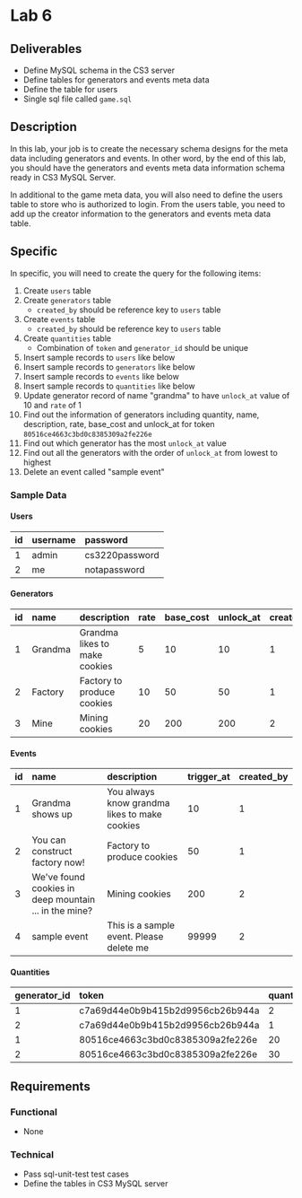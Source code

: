 # Lab 6

## Deliverables

* Define MySQL schema in the CS3 server
* Define tables for generators and events meta data
* Define the table for users
* Single sql file called `game.sql`

## Description

In this lab, your job is to create the necessary schema designs for the meta
data including generators and events. In other word, by the end of this lab, you
should have the generators and events meta data information schema ready in CS3
MySQL Server.

In additional to the game meta data, you will also need to define the users table
to store who is authorized to login. From the users table, you need to add up the
creator information to the generators and events meta data table.

## Specific

In specific, you will need to create the query for the following items:

1. Create `users` table
2. Create `generators` table
    - `created_by` should be reference key to `users` table
3. Create `events` table
    - `created_by` should be reference key to `users` table
4. Create `quantities` table
    - Combination of `token` and `generator_id` should be unique
5. Insert sample records to `users` like below
6. Insert sample records to `generators` like below
7. Insert sample records to `events` like below
8. Insert sample records to `quantities` like below
9. Update generator record of name "grandma" to have `unlock_at` value of 10 and `rate` of 1
10. Find out the information of generators including quantity, name, description, rate, base_cost and unlock_at for token `80516ce4663c3bd0c8385309a2fe226e`
11. Find out which generator has the most `unlock_at` value
12. Find out all the generators with the order of `unlock_at` from lowest to highest
13. Delete an event called "sample event"

### Sample Data

#### Users

| id | username | password |
| :-- | :-- | :-- |
| 1 | admin | cs3220password |
| 2 | me | notapassword |

#### Generators

| id | name | description | rate | base_cost | unlock_at | created_by |
| :-- | :-- | :-- | :-- | :-- | :-- | :-- |
| 1 | Grandma | Grandma likes to make cookies | 5 | 10 | 10 | 1 |
| 2 | Factory | Factory to produce cookies | 10 | 50 | 50 | 1 |
| 3 | Mine | Mining cookies | 20 | 200 | 200 | 2 |

#### Events

| id | name | description | trigger_at | created_by |
| :-- | :-- | :-- | :-- | :-- |
| 1 | Grandma shows up | You always know grandma likes to make cookies | 10 | 1 |
| 2 | You can construct factory now! | Factory to produce cookies | 50 | 1 |
| 3 | We've found cookies in deep mountain ... in the mine? | Mining cookies | 200 | 2 |
| 4 | sample event | This is a sample event. Please delete me | 99999 | 2 |

#### Quantities

| generator_id | token | quantity |
| :-- | :-- | :-- |
| 1 | c7a69d44e0b9b415b2d9956cb26b944a | 2 |
| 2 | c7a69d44e0b9b415b2d9956cb26b944a | 1 |
| 1 | 80516ce4663c3bd0c8385309a2fe226e | 20 |
| 2 | 80516ce4663c3bd0c8385309a2fe226e | 30 |

## Requirements

### Functional

* None

### Technical

* Pass sql-unit-test test cases
* Define the tables in CS3 MySQL server
